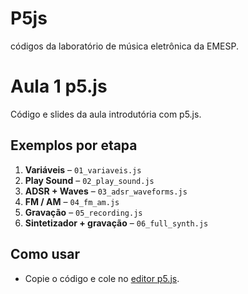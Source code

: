 # P5js
códigos da laboratório de música eletrônica da EMESP.

# Aula 1 p5.js 

Código e slides da aula introdutória com p5.js.


## Exemplos por etapa
1. **Variáveis** – `01_variaveis.js`
2. **Play Sound** – `02_play_sound.js`
3. **ADSR + Waves** – `03_adsr_waveforms.js`
4. **FM / AM** – `04_fm_am.js`
5. **Gravação** – `05_recording.js`
6. **Sintetizador + gravação** – `06_full_synth.js`

## Como usar
- Copie o código e cole no [editor p5.js](https://editor.p5js.org).
